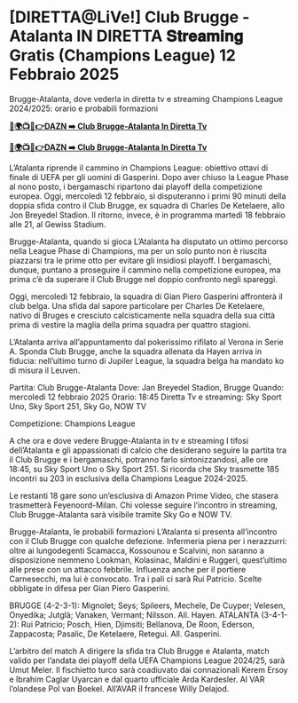 # [DIRETTA@LiVe!] Club Brugge - Atalanta IN DIRETTA 𝐒𝐭𝐫𝐞𝐚𝐦𝐢𝐧𝐠 Gratis (Champions League) 12 Febbraio 2025

Brugge-Atalanta, dove vederla in diretta tv e streaming Champions League 2024/2025: orario e probabili formazioni

**[🔴🌍📺📱👉DAZN ➡️ Club Brugge-Atalanta In Diretta Tv](https://tinyurl.com/4dwhr6d4)**

**[🔴🌍📺📱👉DAZN ➡️ Club Brugge-Atalanta In Diretta Tv](https://tinyurl.com/4dwhr6d4)**

L’Atalanta riprende il cammino in Champions League: obiettivo ottavi di finale di UEFA per gli uomini di Gasperini. Dopo aver chiuso la League Phase al nono posto, i bergamaschi ripartono dai playoff della competizione europea. Oggi, mercoledì 12 febbraio, si disputeranno i primi 90 minuti della doppia sfida contro il Club Brugge, ex squadra di Charles De Ketelaere, allo Jon Breyedel Stadion. Il ritorno, invece, è in programma martedì 18 febbraio alle 21, al Gewiss Stadium.

Brugge-Atalanta, quando si gioca L’Atalanta ha disputato un ottimo percorso nella League Phase di Champions, ma per un solo punto non è riuscita piazzarsi tra le prime otto per evitare gli insidiosi playoff. I bergamaschi, dunque, puntano a proseguire il cammino nella competizione europea, ma prima c’è da superare il Club Brugge nel doppio confronto negli spareggi.

Oggi, mercoledì 12 febbraio, la squadra di Gian Piero Gasperini affronterà il club belga. Una sfida dal sapore particolare per Charles De Ketelaere, nativo di Bruges e cresciuto calcisticamente nella squadra della sua città prima di vestire la maglia della prima squadra per quattro stagioni.

L’Atalanta arriva all’appuntamento dal pokerissimo rifilato al Verona in Serie A. Sponda Club Brugge, anche la squadra allenata da Hayen arriva in fiducia: nell’ultimo turno di Jupiler League, la squadra belga ha mandato ko di misura il Leuven.

Partita: Club Brugge-Atalanta Dove: Jan Breyedel Stadion, Brugge Quando: mercoledì 12 febbraio 2025 Orario: 18:45 Diretta Tv e streaming: Sky Sport Uno, Sky Sport 251, Sky Go, NOW TV

Competizione: Champions League

A che ora e dove vedere Brugge-Atalanta in tv e streaming I tifosi dell’Atalanta e gli appassionati di calcio che desiderano seguire la partita tra il Club Brugge e i bergamaschi, potranno farlo sintonizzandosi, alle ore 18:45, su Sky Sport Uno o Sky Sport 251. Si ricorda che Sky trasmette 185 incontri su 203 in esclusiva della Champions League 2024-2025.

Le restanti 18 gare sono un’esclusiva di Amazon Prime Video, che stasera trasmetterà Feyenoord-Milan. Chi volesse seguire l’incontro in streaming, Club Brugge-Atalanta sarà visibile tramite Sky Go e NOW TV.

Brugge-Atalanta, le probabili formazioni L’Atalanta si presenta all’incontro con il Club Brugge con qualche defezione. Infermeria piena per i nerazzurri: oltre ai lungodegenti Scamacca, Kossounou e Scalvini, non saranno a disposizione nemmeno Lookman, Kolasinac, Maldini e Ruggeri, quest’ultimo alle prese con un attacco febbrile. Influenza anche per il portiere Carnesecchi, ma lui è convocato. Tra i pali ci sarà Rui Patricio. Scelte obbligate in difesa per Gian Piero Gasperini.

BRUGGE (4-2-3-1): Mignolet; Seys; Spileers, Mechele, De Cuyper; Velesen, Onyedika; Jutglà; Vanaken, Vermant; Nilsson. All. Hayen. ATALANTA (3-4-1-2): Rui Patricio; Posch, Hien, Djimsiti; Bellanova, De Roon, Ederson, Zappacosta; Pasalic, De Ketelaere, Retegui. All. Gasperini.

L’arbitro del match A dirigere la sfida tra Club Brugge e Atalanta, match valido per l’andata dei playoff della UEFA Champions League 2024/25, sarà Umut Meler. Il fischietto turco sarà coadiuvato dai connazionali Kerem Ersoy e Ibrahim Caglar Uyarcan e dal quarto ufficiale Arda Kardesler. Al VAR l’olandese Pol van Boekel. All’AVAR il francese Willy Delajod.
